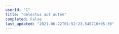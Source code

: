```yaml
---
userId: "1"
title: "delectus aut autem"
completed: False
last_updated: "2021-06-22T01:52:23.546710+05:30"
---
```

